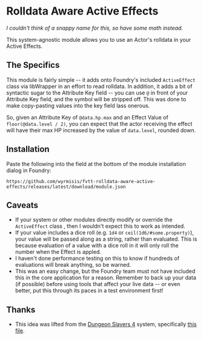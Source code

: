 # Rolldata Aware Active Effects
*I couldn't think of a snappy name for this, so have some math instead.*

This system-agnostic module allows you to use an Actor's rolldata in your
Active Effects.


## The Specifics
This module is fairly simple -- it adds onto Foundry's included `ActiveEffect`
class via libWrapper in an effort to read rolldata. In addition, it adds a 
bit of syntactic sugar to the Attribute Key field -- you can use `@` in front
of your Attribute Key field, and the symbol will be stripped off. This was done
to make copy-pasting values into the key field lass onerous.

So, given an Attribute Key of `@data.hp.max` and an Effect Value of `floor(@data.level / 2)`,
you can expect that the actor receiving the effect will have their max HP increased
by the value of `data.level`, rounded down.


## Installation
Paste the following into the field at the bottom of the module installation dialog in Foundry:

```
https://github.com/wyrmisis/fvtt-rolldata-aware-active-effects/releases/latest/download/module.json
```


## Caveats
* If your system or other modules directly modify or override the `ActiveEffect` class
  , then I wouldn't expect this to work as intended.
* If your value includes a dice roll (e.g. `1d4` or `ceil(1d6/#some.property)`),
  your value will be passed along as a string, rather than evaluated. This is
  because evaluation of a value with a dice roll in it will only roll the number
  when the Effect is appled.
* I haven't done performance testing on this to know if hundreds of evaluations
  will break anything, so be warned.
* This was an easy change, but the Foundry team must not have included this in
  the core application for a reason. Remember to back up your data (if possible)
  before using tools that affect your live data -- or even better, put this through
  its paces in a test environment first!


## Thanks
* This idea was lifted from the [Dungeon Slayers 4](https://git.f3l.de/dungeonslayers/ds4) system, specifically [this file](https://git.f3l.de/dungeonslayers/ds4/-/blob/master/src/module/active-effect.ts).
